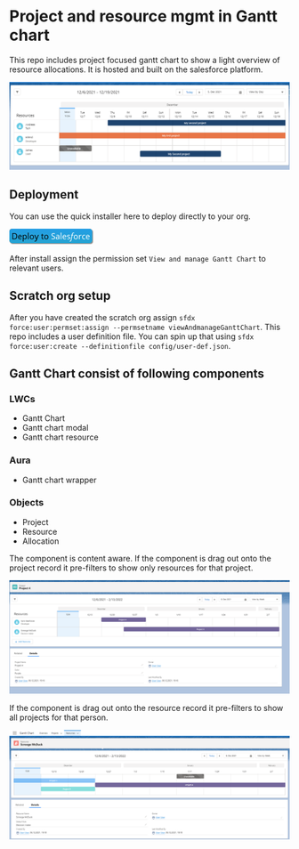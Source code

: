 # Project and resource mgmt in Gantt chart

This repo includes project focused gantt chart to show a light overview of resource allocations.
It is hosted and built on the salesforce platform.

![Content aware project](/.assets/ganttChart.png)

## Deployment

You can use the quick installer here to deploy directly to your org.

[![Deploy to salesforce](/.assets/deploy.png)](https://githubsfdeploy.herokuapp.com/?owner=ehsky&repo=GanttChart)

After install assign the permission set `View and manage Gantt Chart` to relevant users.

## Scratch org setup

After you have created the scratch org assign `sfdx force:user:permset:assign --permsetname viewAndmanageGanttChart`.
This repo includes a user definition file. You can spin up that using `sfdx force:user:create --definitionfile config/user-def.json`.

## Gantt Chart consist of following components

### LWCs

- Gantt Chart
- Gantt chart modal
- Gantt chart resource

### Aura

- Gantt chart wrapper

### Objects

- Project
- Resource
- Allocation

The component is content aware.
If the component is drag out onto the project record it pre-filters to show only resources for that project.

![Content ware project](/.assets/contentAwareProject.png)

If the component is drag out onto the resource record it pre-filters to show all projects for that person.

![Content ware resource](/.assets/contentAwareResource.png)
